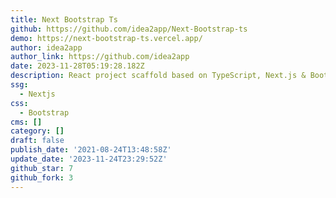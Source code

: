 ```yaml
---
title: Next Bootstrap Ts
github: https://github.com/idea2app/Next-Bootstrap-ts
demo: https://next-bootstrap-ts.vercel.app/
author: idea2app
author_link: https://github.com/idea2app
date: 2023-11-28T05:19:28.182Z
description: React project scaffold based on TypeScript, Next.js & Bootstrap
ssg:
  - Nextjs
css:
  - Bootstrap
cms: []
category: []
draft: false
publish_date: '2021-08-24T13:48:58Z'
update_date: '2023-11-24T23:29:52Z'
github_star: 7
github_fork: 3
---
```

